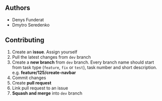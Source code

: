 ## Authors

- Denys Funderat
- Dmytro Seredenko

## Contributing

1. Create an **issue**. Assign yourself
2. Pull the latest changes from `dev` branch
3. Create a **new branch** from `dev` branch. Every branch name should start from task type (`feature`, `fix` or
   `test`), task number and short description. e.g. **feature/125/create-navbar**
4. Commit changes
5. Create **pull request**
6. Link pull request to an issue
7. **Squash and merge** into `dev` branch 
